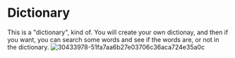 # Dictionary

This is a "dictionary", kind of. You will create your own dictionay, and then if you want, you can search some words and see if the words are, or not in the dictionary.
![30433978-51fa7aa6b27e03706c36aca724e35a0c](https://user-images.githubusercontent.com/106305283/180173482-25a934d5-24ea-4bfa-b840-1710ec56f1f0.png)

